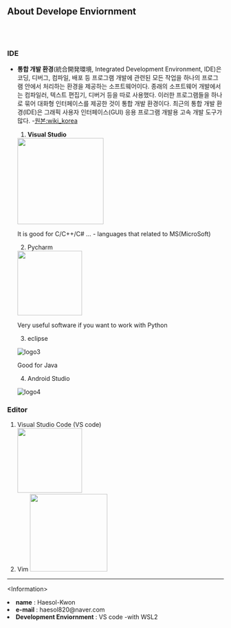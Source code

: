 # 

## About Develope Enviornment
<br><br>

### IDE
  
+ **통합 개발 환경**(統合開発環境, Integrated Development Environment, IDE)은 코딩, 디버그, 컴파일, 배포 등 프로그램 개발에 관련된 모든 작업을 하나의 프로그램 안에서 처리하는 환경을 제공하는 소프트웨어이다. 종래의 소프트웨어 개발에서는 컴파일러, 텍스트 편집기, 디버거 등을 따로 사용했다. 이러한 프로그램들을 하나로 묶어 대화형 인터페이스를 제공한 것이 통합 개발 환경이다. 최근의 통합 개발 환경(IDE)은 그래픽 사용자 인터페이스(GUI) 응용 프로그램 개발용 고속 개발 도구가 많다. -[원본:wiki_korea](https://ko.wikipedia.org/wiki/%ED%86%B5%ED%95%A9_%EA%B0%9C%EB%B0%9C_%ED%99%98%EA%B2%BD)

  1. <b>Visual Studio</b> 

    <img src="https://surpreem.com/wp/wp-content/uploads/2019/06/visual_studio_2019_icon.png" width=200px>
    
    It is good for C/C++/C# ... - languages that related to MS(MicroSoft) 

  2. Pycharm 

    <img src="https://upload.wikimedia.org/wikipedia/commons/thumb/a/a1/PyCharm_Logo.svg/1024px-PyCharm_Logo.svg.png" width=150px>

    Very useful software if you want to work with Python

  3. eclipse

    ![logo3](https://www.iri.com/blog/wp-content/uploads/2012/06/eclipse-logo-730x350.png)

    Good for Java

  4. Android Studio

    ![logo4](https://r00t4bl3.com/uploads/android-studio-6464af9314a635bd20494fd1b343d2fa.png)


### Editor

<ol>
  <li>Visual Studio Code (VS code)
       <br>

  <img src = "https://user-images.githubusercontent.com/674621/71187801-14e60a80-2280-11ea-94c9-e56576f76baf.png" width=150px>
  </li>

 <li>Vim

<img src="https://upload.wikimedia.org/wikipedia/commons/thumb/9/9f/Vimlogo.svg/1200px-Vimlogo.svg.png" width=180px>
</li>

</ol>


<hr >

\<Information\>
  <li>
    <b>name</b> : Haesol-Kwon
  </li>
  <li>
    <b>e-mail</b> : haesol820@naver.com
  </li>
  <li>
    <b>Development Enviornment</b> : VS code -with WSL2
  </li>




